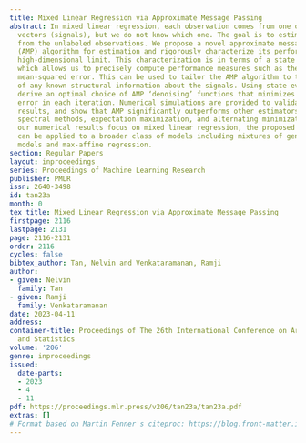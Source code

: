 ```yaml
---
title: Mixed Linear Regression via Approximate Message Passing
abstract: In mixed linear regression, each observation comes from one of L regression
  vectors (signals), but we do not know which one. The goal is to estimate the signals
  from the unlabeled observations. We propose a novel approximate message passing
  (AMP) algorithm for estimation and rigorously characterize its performance in the
  high-dimensional limit. This characterization is in terms of a state evolution recursion,
  which allows us to precisely compute performance measures such as the asymptotic
  mean-squared error. This can be used to tailor the AMP algorithm to take advantage
  of any known structural information about the signals. Using state evolution, we
  derive an optimal choice of AMP ‘denoising’ functions that minimizes the estimation
  error in each iteration. Numerical simulations are provided to validate the theoretical
  results, and show that AMP significantly outperforms other estimators including
  spectral methods, expectation maximization, and alternating minimization. Though
  our numerical results focus on mixed linear regression, the proposed AMP algorithm
  can be applied to a broader class of models including mixtures of generalized linear
  models and max-affine regression.
section: Regular Papers
layout: inproceedings
series: Proceedings of Machine Learning Research
publisher: PMLR
issn: 2640-3498
id: tan23a
month: 0
tex_title: Mixed Linear Regression via Approximate Message Passing
firstpage: 2116
lastpage: 2131
page: 2116-2131
order: 2116
cycles: false
bibtex_author: Tan, Nelvin and Venkataramanan, Ramji
author:
- given: Nelvin
  family: Tan
- given: Ramji
  family: Venkataramanan
date: 2023-04-11
address:
container-title: Proceedings of The 26th International Conference on Artificial Intelligence
  and Statistics
volume: '206'
genre: inproceedings
issued:
  date-parts:
  - 2023
  - 4
  - 11
pdf: https://proceedings.mlr.press/v206/tan23a/tan23a.pdf
extras: []
# Format based on Martin Fenner's citeproc: https://blog.front-matter.io/posts/citeproc-yaml-for-bibliographies/
---
```

